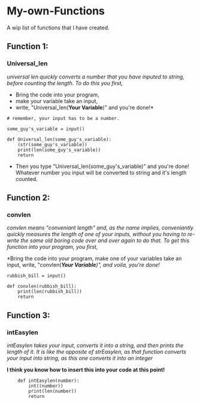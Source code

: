 # My-own-Functions
A wip list of functions that I have created.

## Function 1:

### Universal_len

*universal len quickly converts a number that you have inputed to string, before counting the length. To do this you first,*

* Bring the code into your program,
* make your variable take an input,
* write, "Universal_len(****Your Variable****)" and you're done!*

```
# remember, your input has to be a number.

some_guy's_variable = input()

def Universal_len(some_guy's_variable):
    (str(some_guy's_variable))
    print(len(some_guy's_variable))
    return
```

* Then you type "Universal_len(some_guy's_variable)" and you're done! Whatever number you input will be converted to string and it's length counted. 

## Function 2:

### convlen

*convlen means "conveniant length" and, as the name implies, conveniantly quickly measures the length of one of your inputs, without you having to re-write the same old boring code over and over again to do that. To get this function into your program, you first,*

*Bring the code into your program, make one of your variables take an input, write, "convlen(****Your Variable***)", and voila, you're done!*

```
rubbish_bill = input()

def convlen(rubbish_bill):
    print(len(rubbish_bill))
    return
```

## Function 3:

### intEasylen

*intEasylen takes your input, converts it into a string, and then prints the length of it. It is like the opposite of strEasylen, as that function converts your input into string, as this one converts it into an integer*

 ****I think you know how to insert this into your code at this point!****


```
    def intEasylen(number):
        int((number))
        print(len(number))
        return
```        
